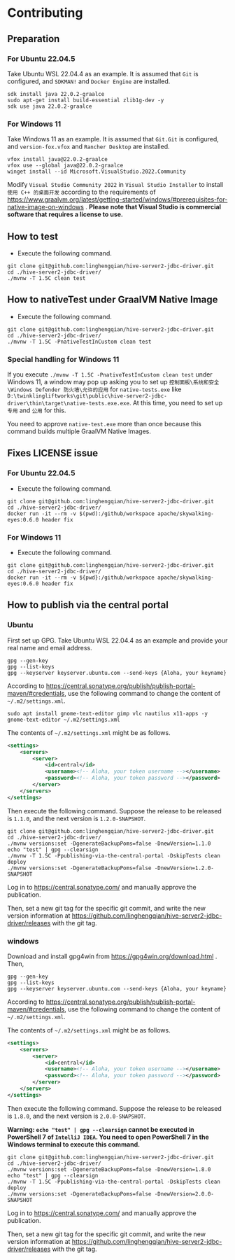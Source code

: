 # Contributing

## Preparation

### For Ubuntu 22.04.5

Take Ubuntu WSL 22.04.4 as an example.
It is assumed that `Git` is configured, and `SDKMAN!` and `Docker Engine` are installed.

```shell
sdk install java 22.0.2-graalce
sudo apt-get install build-essential zlib1g-dev -y
sdk use java 22.0.2-graalce
```

### For Windows 11

Take Windows 11 as an example.
It is assumed that `Git.Git` is configured, and `version-fox.vfox` and `Rancher Desktop` are installed.

```
vfox install java@22.0.2-graalce
vfox use --global java@22.0.2-graalce
winget install --id Microsoft.VisualStudio.2022.Community
```

Modify `Visual Studio Community 2022` in `Visual Studio Installer` to install `使用 C++ 的桌面开发` according 
to the requirements of https://www.graalvm.org/latest/getting-started/windows/#prerequisites-for-native-image-on-windows .
**Please note that Visual Studio is commercial software that requires a license to use.**

## How to test

- Execute the following command.

```shell
git clone git@github.com:linghengqian/hive-server2-jdbc-driver.git
cd ./hive-server2-jdbc-driver/
./mvnw -T 1.5C clean test
```

## How to nativeTest under GraalVM Native Image

- Execute the following command.

```shell
git clone git@github.com:linghengqian/hive-server2-jdbc-driver.git
cd ./hive-server2-jdbc-driver/
./mvnw -T 1.5C -PnativeTestInCustom clean test
```

### Special handling for Windows 11

If you execute `./mvnw -T 1.5C -PnativeTestInCustom clean test` under Windows 11, 
a window may pop up asking you to set up `控制面板\系统和安全\Windows Defender 防火墙\允许的应用` for `native-tests.exe` 
like `D:\twinklingliftworks\git\public\hive-server2-jdbc-driver\thin\target\native-tests.exe.exe`. 
At this time, you need to set up `专用` and `公用` for this.

You need to approve `native-test.exe` more than once because this command builds multiple GraalVM Native Images.

## Fixes LICENSE issue

### For Ubuntu 22.04.5

- Execute the following command.

```shell
git clone git@github.com:linghengqian/hive-server2-jdbc-driver.git
cd ./hive-server2-jdbc-driver/
docker run -it --rm -v $(pwd):/github/workspace apache/skywalking-eyes:0.6.0 header fix
```

### For Windows 11

- Execute the following command.

```
git clone git@github.com:linghengqian/hive-server2-jdbc-driver.git
cd ./hive-server2-jdbc-driver/
docker run -it --rm -v ${pwd}:/github/workspace apache/skywalking-eyes:0.6.0 header fix
```

## How to publish via the central portal

### Ubuntu

First set up GPG.
Take Ubuntu WSL 22.04.4 as an example and provide your real name and email address.

```shell
gpg --gen-key
gpg --list-keys
gpg --keyserver keyserver.ubuntu.com --send-keys {Aloha, your keyname}
```

According to https://central.sonatype.org/publish/publish-portal-maven/#credentials,
use the following command to change the content of `~/.m2/settings.xml`.

```shell
sudo apt install gnome-text-editor gimp vlc nautilus x11-apps -y
gnome-text-editor ~/.m2/settings.xml
```

The contents of `~/.m2/settings.xml` might be as follows.

```xml
<settings>
    <servers>
        <server>
            <id>central</id>
            <username><!-- Aloha, your token username --></username>
            <password><!-- Aloha, your token password --></password>
        </server>
    </servers>
</settings>
```

Then execute the following command.
Suppose the release to be released is `1.1.0`, and the next version is `1.2.0-SNAPSHOT`.

```shell
git clone git@github.com:linghengqian/hive-server2-jdbc-driver.git
cd ./hive-server2-jdbc-driver/
./mvnw versions:set -DgenerateBackupPoms=false -DnewVersion=1.1.0
echo "test" | gpg --clearsign
./mvnw -T 1.5C -Ppublishing-via-the-central-portal -DskipTests clean deploy
./mvnw versions:set -DgenerateBackupPoms=false -DnewVersion=1.2.0-SNAPSHOT
```

Log in to https://central.sonatype.com/ and manually approve the publication.

Then, set a new git tag for the specific git commit, 
and write the new version information at https://github.com/linghengqian/hive-server2-jdbc-driver/releases with the git tag.

### windows

Download and install gpg4win from https://gpg4win.org/download.html . Then,

```shell
gpg --gen-key
gpg --list-keys
gpg --keyserver keyserver.ubuntu.com --send-keys {Aloha, your keyname}
```

According to https://central.sonatype.org/publish/publish-portal-maven/#credentials,
use the following command to change the content of `~/.m2/settings.xml`.

The contents of `~/.m2/settings.xml` might be as follows.

```xml
<settings>
    <servers>
        <server>
            <id>central</id>
            <username><!-- Aloha, your token username --></username>
            <password><!-- Aloha, your token password --></password>
        </server>
    </servers>
</settings>
```

Then execute the following command.
Suppose the release to be released is `1.8.0`, and the next version is `2.0.0-SNAPSHOT`.

**Warning: `echo "test" | gpg --clearsign` cannot be executed in PowerShell 7 of `IntelliJ IDEA`. 
You need to open PowerShell 7 in the Windows terminal to execute this command.**

```shell
git clone git@github.com:linghengqian/hive-server2-jdbc-driver.git
cd ./hive-server2-jdbc-driver/
./mvnw versions:set -DgenerateBackupPoms=false -DnewVersion=1.8.0
echo "test" | gpg --clearsign
./mvnw -T 1.5C -Ppublishing-via-the-central-portal -DskipTests clean deploy
./mvnw versions:set -DgenerateBackupPoms=false -DnewVersion=2.0.0-SNAPSHOT
```

Log in to https://central.sonatype.com/ and manually approve the publication.

Then, set a new git tag for the specific git commit,
and write the new version information at https://github.com/linghengqian/hive-server2-jdbc-driver/releases with the git tag.
